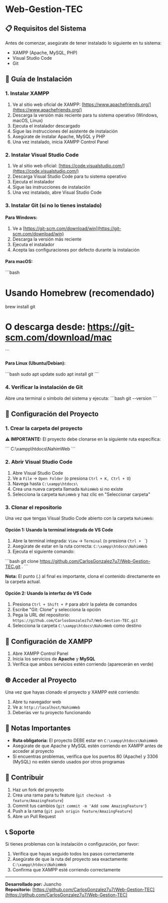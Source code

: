 # Web-Gestion-TEC

## 📋 Requisitos del Sistema

Antes de comenzar, asegúrate de tener instalado lo siguiente en tu sistema:

- XAMPP (Apache, MySQL, PHP)
- Visual Studio Code
- Git

## 🚀 Guía de Instalación

### 1. Instalar XAMPP

1. Ve al sitio web oficial de XAMPP: [https://www.apachefriends.org/](https://www.apachefriends.org/)
2. Descarga la versión más reciente para tu sistema operativo (Windows, macOS, Linux)
3. Ejecuta el instalador descargado
4. Sigue las instrucciones del asistente de instalación
5. Asegúrate de instalar Apache, MySQL y PHP
6. Una vez instalado, inicia XAMPP Control Panel

### 2. Instalar Visual Studio Code

1. Ve al sitio web oficial: [https://code.visualstudio.com/](https://code.visualstudio.com/)
2. Descarga Visual Studio Code para tu sistema operativo
3. Ejecuta el instalador
4. Sigue las instrucciones de instalación
5. Una vez instalado, abre Visual Studio Code

### 3. Instalar Git (si no lo tienes instalado)

#### Para Windows:
1. Ve a [https://git-scm.com/download/win](https://git-scm.com/download/win)
2. Descarga la versión más reciente
3. Ejecuta el instalador
4. Acepta las configuraciones por defecto durante la instalación

#### Para macOS:
\`\`\`bash
# Usando Homebrew (recomendado)
brew install git

# O descarga desde: https://git-scm.com/download/mac
\`\`\`

#### Para Linux (Ubuntu/Debian):
\`\`\`bash
sudo apt update
sudo apt install git
\`\`\`

### 4. Verificar la instalación de Git

Abre una terminal o símbolo del sistema y ejecuta:
\`\`\`bash
git --version
\`\`\`

## 📁 Configuración del Proyecto

### 1. Crear la carpeta del proyecto

**⚠️ IMPORTANTE:** El proyecto debe clonarse en la siguiente ruta específica:

\`\`\`
C:\xampp\htdocs\NahimWeb
\`\`\`

### 2. Abrir Visual Studio Code

1. Abre Visual Studio Code
2. Ve a `File` → `Open Folder` (o presiona `Ctrl + K, Ctrl + O`)
3. Navega hasta `C:\xampp\htdocs\`
4. Crea una nueva carpeta llamada `NahimWeb` si no existe
5. Selecciona la carpeta `NahimWeb` y haz clic en "Seleccionar carpeta"

### 3. Clonar el repositorio

Una vez que tengas Visual Studio Code abierto con la carpeta `NahimWeb`:

#### Opción 1: Usando la terminal integrada de VS Code
1. Abre la terminal integrada: `View` → `Terminal` (o presiona `Ctrl + ` `)
2. Asegúrate de estar en la ruta correcta: `C:\xampp\htdocs\NahimWeb`
3. Ejecuta el siguiente comando:

\`\`\`bash
git clone https://github.com/CarlosGonzalez7u7/Web-Gestion-TEC.git .
\`\`\`

**Nota:** El punto (.) al final es importante, clona el contenido directamente en la carpeta actual.

#### Opción 2: Usando la interfaz de VS Code
1. Presiona `Ctrl + Shift + P` para abrir la paleta de comandos
2. Escribe "Git: Clone" y selecciona la opción
3. Pega la URL del repositorio: `https://github.com/CarlosGonzalez7u7/Web-Gestion-TEC.git`
4. Selecciona la carpeta `C:\xampp\htdocs\NahimWeb` como destino

## 🔧 Configuración de XAMPP

1. Abre XAMPP Control Panel
2. Inicia los servicios de **Apache** y **MySQL**
3. Verifica que ambos servicios estén corriendo (aparecerán en verde)

## 🌐 Acceder al Proyecto

Una vez que hayas clonado el proyecto y XAMPP esté corriendo:

1. Abre tu navegador web
2. Ve a: `http://localhost/NahimWeb`
3. Deberías ver tu proyecto funcionando

## 📝 Notas Importantes

- **Ruta obligatoria:** El proyecto DEBE estar en `C:\xampp\htdocs\NahimWeb`
- Asegúrate de que Apache y MySQL estén corriendo en XAMPP antes de acceder al proyecto
- Si encuentras problemas, verifica que los puertos 80 (Apache) y 3306 (MySQL) no estén siendo usados por otros programas

## 🤝 Contribuir

1. Haz un fork del proyecto
2. Crea una rama para tu feature (`git checkout -b feature/AmazingFeature`)
3. Commit tus cambios (`git commit -m 'Add some AmazingFeature'`)
4. Push a la rama (`git push origin feature/AmazingFeature`)
5. Abre un Pull Request

## 📞 Soporte

Si tienes problemas con la instalación o configuración, por favor:

1. Verifica que hayas seguido todos los pasos correctamente
2. Asegúrate de que la ruta del proyecto sea exactamente: `C:\xampp\htdocs\NahimWeb`
3. Confirma que XAMPP esté corriendo correctamente

---

**Desarrollado por:** Juancho  
**Repositorio:** [https://github.com/CarlosGonzalez7u7/Web-Gestion-TEC](https://github.com/CarlosGonzalez7u7/Web-Gestion-TEC)
